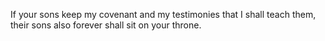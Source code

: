 If your sons keep my covenant and my testimonies that I shall teach them, their sons also forever shall sit on your throne.
